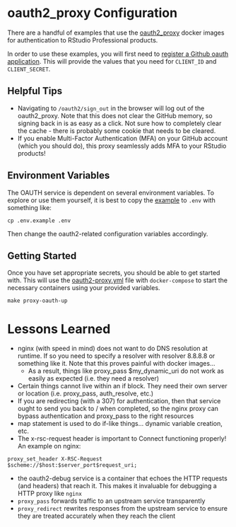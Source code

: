 # oauth2_proxy Configuration

There are a handful of examples that use the [oauth2_proxy](https://github.com/bitly/oauth2_proxy) docker images for authentication to RStudio Professional products.

In order to use these examples, you will first need to [register a Github oauth application](https://github.com/settings/developers).  This will provide the values that you need for `CLIENT_ID` and `CLIENT_SECRET`.  

## Helpful Tips

* Navigating to `/oauth2/sign_out` in the browser will log out of the oauth2_proxy. Note that this does not clear the GitHub memory, so signing back in is as easy as a click. Not sure how to completely clear the cache - there is probably some cookie that needs to be cleared.
* If you enable Multi-Factor Authentication (MFA) on your GitHub account (which you should do), this proxy seamlessly adds MFA to your RStudio products!

## Environment Variables

The OAUTH service is dependent on several environment variables.  To explore or use them yourself, it is best to copy the [example](./.env.example) to `.env` with something like:

```
cp .env.example .env
```

Then change the oauth2-related configuration variables accordingly.

## Getting Started

Once you have set appropriate secrets, you should be able to get started with.  This will use the [oauth2-proxy.yml](./oauth2-proxy.yml) file with `docker-compose` to start the necessary containers using your provided variables.

```
make proxy-oauth-up
```

# Lessons Learned

* nginx (with speed in mind) does not want to do DNS resolution at runtime.  If so you need to specify a resolver with resolver 8.8.8.8 or something like it. Note that this proves painful with docker images...
    - As a result, things like proxy_pass $my_dynamic_uri do not work as easily as expected (i.e. they need a resolver)
* Certain things cannot live within an if block. They need their own server or location (i.e. proxy_pass, auth_resolve, etc.)
* If you are redirecting (with a 307) for authentication, then that service ought to send you back to / when completed, so the nginx proxy can bypass authentication and proxy_pass to the right resources
* map statement is used to do if-like things... dynamic variable creation, etc.
* The x-rsc-request header is important to Connect functioning properly! An example on nginx:

```
proxy_set_header X-RSC-Request $scheme://$host:$server_port$request_uri;
```

* the oauth2-debug service is a container that echoes the HTTP requests (and headers) that reach it.  This makes it invaluable for debugging a HTTP proxy like `nginx`
* `proxy_pass` forwards traffic to an upstream service transparently
* `proxy_redirect` rewrites responses from the upstream service to ensure they are treated accurately when they reach the client
